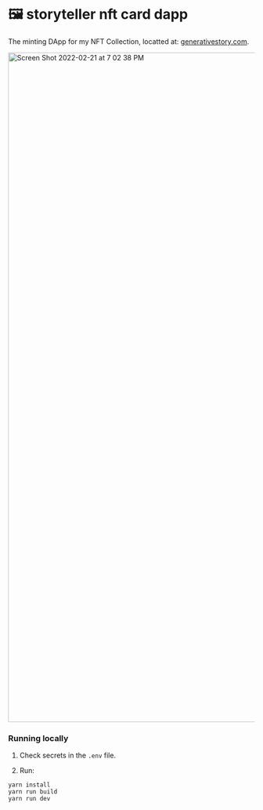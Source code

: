 # 🖼 storyteller nft card dapp

The minting DApp for my NFT Collection, locatted at: [generativestory.com](https://www.generativestory.com/).


<img width="1365" alt="Screen Shot 2022-02-21 at 7 02 38 PM" src="https://user-images.githubusercontent.com/1130416/155008545-8a4ccdf6-4429-4ecf-a233-9c9f38b99139.png">


### Running locally

1. Check secrets in the `.env` file.

2. Run:

```
yarn install
yarn run build
yarn run dev
```
